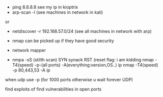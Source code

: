 - ping 8.8.8.8   see my ip in kioptrix
- arp-scan -l (see machines in network in kali)


or 

- netdiscover -r 192.168.57.0/24 (see all machines in network with arp)

- nmap can be picked up if they have good security
- network mapper 
- nmpa -sS (stilth scan) SYN synack RST  (reset flag: i am kidding
nmap -T4(speed) -p-(all ports) -A(everything:version,OS..) ip
nmap -T4(speed) -p 80,443,53 -A ip

when udp use -p (for 1000 ports otherwise u wait forever UDP)

find exploits of find vulnerabilities in open ports
